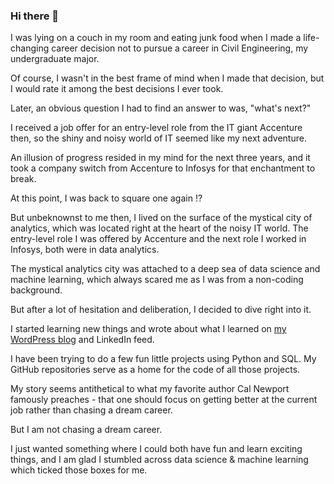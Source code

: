 ### Hi there 👋

I was lying on a couch in my room and eating junk food when I made a life-changing career decision not to pursue a career in Civil Engineering, my undergraduate major.

Of course, I wasn't in the best frame of mind when I made that decision, but I would rate it among the best decisions I ever took.

Later, an obvious question I had to find an answer to was, "what's next?"

I received a job offer for an entry-level role from the IT giant Accenture then, so the shiny and noisy world of IT seemed like my next adventure.

An illusion of progress resided in my mind for the next three years, and it took a company switch from Accenture to Infosys for that enchantment to break.

At this point, I was back to square one again ⁉

But unbeknownst to me then, I lived on the surface of the mystical city of analytics, which was located right at the heart of the noisy IT world. The entry-level role I was offered by Accenture and the next role I worked in Infosys, both were in data analytics. 

The mystical analytics city was attached to a deep sea of data science and machine learning, which always scared me as I was from a non-coding background.

But after a lot of hesitation and deliberation, I decided to dive right into it. 

I started learning new things and wrote about what I learned on [my WordPress blog](https://thedumbdatum.wordpress.com/) and LinkedIn feed.

I have been trying to do a few fun little projects using Python and SQL. My GitHub repositories serve as a home for the code of all those projects.

My story seems antithetical to what my favorite author Cal Newport famously preaches - that one should focus on getting better at the current job rather than chasing a dream career.

But I am not chasing a dream career. 

I just wanted something where I could both have fun and learn exciting things, and I am glad I stumbled across data science & machine learning which ticked those boxes for me.


















